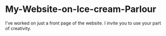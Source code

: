 # My-Website-on-Ice-cream-Parlour
I've worked on just a front page of the website. I invite you to use your part of creativity.
